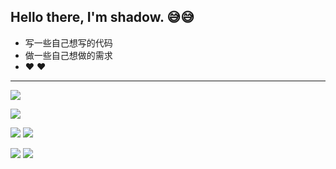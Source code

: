 ## Hello there, I'm shadow. :sweat_smile::sweat_smile:

- 写一些自己想写的代码
- 做一些自己想做的需求
- :heart: :heart:

---

![](https://github-profile-summary-cards.vercel.app/api/cards/profile-details?username=stack-wuh&theme=github_dark)

![](https://github-readme-stats.vercel.app/api?username=stack-wuh&show_icons=true&card_width=1200&theme=dark)

![](https://github-profile-summary-cards.vercel.app/api/cards/repos-per-language?username=stack-wuh&theme=github_dark) ![](https://github-profile-summary-cards.vercel.app/api/cards/most-commit-language?username=stack-wuh&theme=github_dark)

![](https://github-profile-summary-cards.vercel.app/api/cards/stats?username=stack-wuh&theme=github_dark) ![](https://github-profile-summary-cards.vercel.app/api/cards/productive-time?username=stack-wuh&theme=github_dark)
